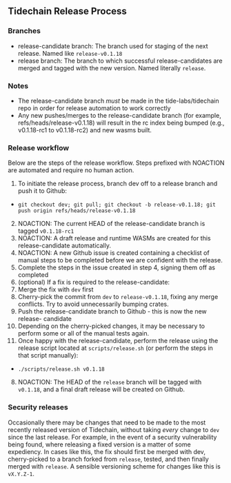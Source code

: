 ## Tidechain Release Process

### Branches

- release-candidate branch: The branch used for staging of the next release.
  Named like `release-v0.1.18`
- release branch: The branch to which successful release-candidates are merged
  and tagged with the new version. Named literally `release`.

### Notes

- The release-candidate branch _must_ be made in the tide-labs/tidechain repo in
  order for release automation to work correctly
- Any new pushes/merges to the release-candidate branch (for example,
  refs/heads/release-v0.1.18) will result in the rc index being bumped (e.g., v0.1.18-rc1
  to v0.1.18-rc2) and new wasms built.

### Release workflow

Below are the steps of the release workflow. Steps prefixed with NOACTION are
automated and require no human action.

1. To initiate the release process, branch dev off to a release branch and push it to Github:

- `git checkout dev; git pull; git checkout -b release-v0.1.18; git push origin refs/heads/release-v0.1.18`

2. NOACTION: The current HEAD of the release-candidate branch is tagged `v0.1.18-rc1`
3. NOACTION: A draft release and runtime WASMs are created for this
   release-candidate automatically.
4. NOACTION: A new Github issue is created containing a checklist of manual
   steps to be completed before we are confident with the release.
5. Complete the steps in the issue created in step 4, signing them off as
   completed
6. (optional) If a fix is required to the release-candidate:
7. Merge the fix with `dev` first
8. Cherry-pick the commit from `dev` to `release-v0.1.18`, fixing any
   merge conflicts. Try to avoid unnecessarily bumping crates.
9. Push the release-candidate branch to Github - this is now the new release-
   candidate
10. Depending on the cherry-picked changes, it may be necessary to perform some
    or all of the manual tests again.
11. Once happy with the release-candidate, perform the release using the release
    script located at `scripts/release.sh` (or perform the steps in that script
    manually):

- `./scripts/release.sh v0.1.18`

8. NOACTION: The HEAD of the `release` branch will be tagged with `v0.1.18`,
   and a final draft release will be created on Github.

### Security releases

Occasionally there may be changes that need to be made to the most recently
released version of Tidechain, without taking _every_ change to `dev` since
the last release. For example, in the event of a security vulnerability being
found, where releasing a fixed version is a matter of some expediency. In cases
like this, the fix should first be merged with dev, cherry-picked to a branch
forked from `release`, tested, and then finally merged with `release`. A
sensible versioning scheme for changes like this is `vX.Y.Z-1`.
